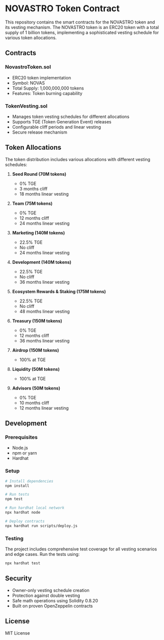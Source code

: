 # NOVASTRO Token Contract

This repository contains the smart contracts for the NOVASTRO token and its vesting mechanism. The NOVASTRO token is an ERC20 token with a total supply of 1 billion tokens, implementing a sophisticated vesting schedule for various token allocations.

## Contracts

### NovastroToken.sol
- ERC20 token implementation
- Symbol: NOVAS
- Total Supply: 1,000,000,000 tokens
- Features: Token burning capability

### TokenVesting.sol
- Manages token vesting schedules for different allocations
- Supports TGE (Token Generation Event) releases
- Configurable cliff periods and linear vesting
- Secure release mechanism

## Token Allocations

The token distribution includes various allocations with different vesting schedules:

1. **Seed Round (70M tokens)**
   - 0% TGE
   - 3 months cliff
   - 18 months linear vesting

2. **Team (75M tokens)**
   - 0% TGE
   - 12 months cliff
   - 24 months linear vesting

3. **Marketing (140M tokens)**
   - 22.5% TGE
   - No cliff
   - 24 months linear vesting

4. **Development (140M tokens)**
   - 22.5% TGE
   - No cliff
   - 36 months linear vesting

5. **Ecosystem Rewards & Staking (175M tokens)**
   - 22.5% TGE
   - No cliff
   - 48 months linear vesting

6. **Treasury (150M tokens)**
   - 0% TGE
   - 12 months cliff
   - 36 months linear vesting

7. **Airdrop (150M tokens)**
   - 100% at TGE

8. **Liquidity (50M tokens)**
   - 100% at TGE

9. **Advisors (50M tokens)**
   - 0% TGE
   - 10 months cliff
   - 12 months linear vesting

## Development

### Prerequisites
- Node.js
- npm or yarn
- Hardhat

### Setup
```bash
# Install dependencies
npm install

# Run tests
npm test

# Run hardhat local network
npx hardhat node

# Deploy contracts
npx hardhat run scripts/deploy.js
```

### Testing
The project includes comprehensive test coverage for all vesting scenarios and edge cases. Run the tests using:
```bash
npx hardhat test
```

## Security
- Owner-only vesting schedule creation
- Protection against double vesting
- Safe math operations using Solidity 0.8.20
- Built on proven OpenZeppelin contracts

## License
MIT License
